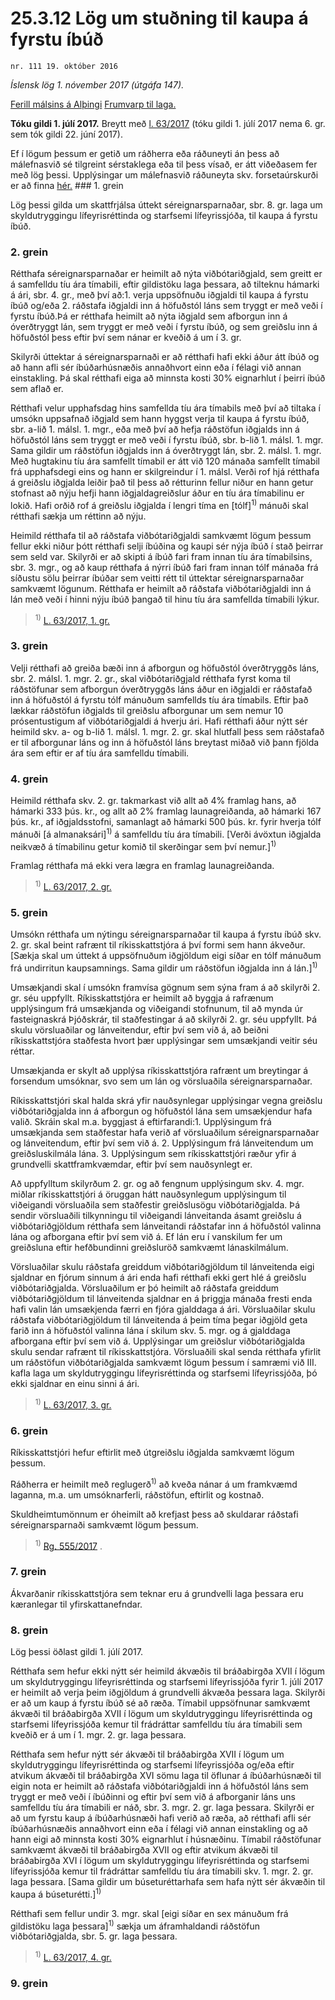# 25.3.12 Lög um stuðning til kaupa á fyrstu íbúð

`nr. 111 19. október 2016`

_Íslensk lög 1. nóvember 2017 (útgáfa 147)._

[Ferill málsins á Alþingi](https://www.althingi.is/thingstorf/thingmalalistar-eftir-thingum/ferill/?ltg=145&mnr=818)
[Frumvarp til laga.](https://www.althingi.is/altext/145/s/1538.html)

**Tóku gildi 1. júlí 2017.**
Breytt með
[l. 63/2017](https://althingi.is/altext/stjt/2017.063.html) (tóku gildi 1. júlí 2017 nema 6. gr. sem tók gildi 22. júní 2017).

Ef í lögum þessum er getið um ráðherra eða ráðuneyti án þess að málefnasvið sé tilgreint sérstaklega eða til þess vísað, er átt viðeðasem fer með lög þessi. Upplýsingar um málefnasvið ráðuneyta skv. forsetaúrskurði er að finna [hér.](2017015.md) ### 1. grein



Lög þessi gilda um skattfrjálsa úttekt séreignarsparnaðar, sbr. 8. gr. laga um skyldutryggingu lífeyrisréttinda og starfsemi lífeyrissjóða, til kaupa á fyrstu íbúð.

### 2. grein



Rétthafa séreignarsparnaðar er heimilt að nýta viðbótariðgjald, sem greitt er á samfelldu tíu ára tímabili, eftir gildistöku laga þessara, að tilteknu hámarki á ári, sbr. 4. gr., með því að:1. verja uppsöfnuðu iðgjaldi til kaupa á fyrstu íbúð og/eða
2. ráðstafa iðgjaldi inn á höfuðstól láns sem tryggt er með veði í fyrstu íbúð.Þá er rétthafa heimilt að nýta iðgjald sem afborgun inn á óverðtryggt lán, sem tryggt er með veði í fyrstu íbúð, og sem greiðslu inn á höfuðstól þess eftir því sem nánar er kveðið á um í 3. gr.

Skilyrði úttektar á séreignarsparnaði er að rétthafi hafi ekki áður átt íbúð og að hann afli sér íbúðarhúsnæðis annaðhvort einn eða í félagi við annan einstakling. Þá skal rétthafi eiga að minnsta kosti 30% eignarhlut í þeirri íbúð sem aflað er.

Rétthafi velur upphafsdag hins samfellda tíu ára tímabils með því að tiltaka í umsókn uppsafnað iðgjald sem hann hyggst verja til kaupa á fyrstu íbúð, sbr. a-lið 1. málsl. 1. mgr., eða með því að hefja ráðstöfun iðgjalds inn á höfuðstól láns sem tryggt er með veði í fyrstu íbúð, sbr. b-lið 1. málsl. 1. mgr. Sama gildir um ráðstöfun iðgjalds inn á óverðtryggt lán, sbr. 2. málsl. 1. mgr. Með hugtakinu tíu ára samfellt tímabil er átt við 120 mánaða samfellt tímabil frá upphafsdegi eins og hann er skilgreindur í 1. málsl. Verði rof hjá rétthafa á greiðslu iðgjalda leiðir það til þess að rétturinn fellur niður en hann getur stofnast að nýju hefji hann iðgjaldagreiðslur áður en tíu ára tímabilinu er lokið. Hafi orðið rof á greiðslu iðgjalda í lengri tíma en [tólf]<sup>1)</sup> mánuði skal rétthafi sækja um réttinn að nýju.

Heimild rétthafa til að ráðstafa viðbótariðgjaldi samkvæmt lögum þessum fellur ekki niður þótt rétthafi selji íbúðina og kaupi sér nýja íbúð í stað þeirrar sem seld var. Skilyrði er að skipti á íbúð fari fram innan tíu ára tímabilsins, sbr. 3. mgr., og að kaup rétthafa á nýrri íbúð fari fram innan tólf mánaða frá síðustu sölu þeirrar íbúðar sem veitti rétt til úttektar séreignarsparnaðar samkvæmt lögunum. Rétthafa er heimilt að ráðstafa viðbótariðgjaldi inn á lán með veði í hinni nýju íbúð þangað til hinu tíu ára samfellda tímabili lýkur.

> <sup>1)</sup> [L. 63/2017, 1. gr.](https://althingi.is/altext/stjt/2017.063.html)

### 3. grein



Velji rétthafi að greiða bæði inn á afborgun og höfuðstól óverðtryggðs láns, sbr. 2. málsl. 1. mgr. 2. gr., skal viðbótariðgjald rétthafa fyrst koma til ráðstöfunar sem afborgun óverðtryggðs láns áður en iðgjaldi er ráðstafað inn á höfuðstól á fyrstu tólf mánuðum samfellds tíu ára tímabils. Eftir það lækkar ráðstöfun iðgjalds til greiðslu afborgunar um sem nemur 10 prósentustigum af viðbótariðgjaldi á hverju ári. Hafi rétthafi áður nýtt sér heimild skv. a- og b-lið 1. málsl. 1. mgr. 2. gr. skal hlutfall þess sem ráðstafað er til afborgunar láns og inn á höfuðstól láns breytast miðað við þann fjölda ára sem eftir er af tíu ára samfelldu tímabili.

### 4. grein



Heimild rétthafa skv. 2. gr. takmarkast við allt að 4% framlag hans, að hámarki 333 þús. kr., og allt að 2% framlag launagreiðanda, að hámarki 167 þús. kr., af iðgjaldsstofni, samanlagt að hámarki 500 þús. kr. fyrir hverja tólf mánuði [á almanaksári]<sup>1)</sup> á samfelldu tíu ára tímabili. [Verði ávöxtun iðgjalda neikvæð á tímabilinu getur komið til skerðingar sem því nemur.]<sup>1)</sup> 

Framlag rétthafa má ekki vera lægra en framlag launagreiðanda.

> <sup>1)</sup> [L. 63/2017, 2. gr.](https://althingi.is/altext/stjt/2017.063.html)

### 5. grein



Umsókn rétthafa um nýtingu séreignarsparnaðar til kaupa á fyrstu íbúð skv. 2. gr. skal beint rafrænt til ríkisskattstjóra á því formi sem hann ákveður. [Sækja skal um úttekt á uppsöfnuðum iðgjöldum eigi síðar en tólf mánuðum frá undirritun kaupsamnings. Sama gildir um ráðstöfun iðgjalda inn á lán.]<sup>1)</sup> 

Umsækjandi skal í umsókn framvísa gögnum sem sýna fram á að skilyrði 2. gr. séu uppfyllt. Ríkisskattstjóra er heimilt að byggja á rafrænum upplýsingum frá umsækjanda og viðeigandi stofnunum, til að mynda úr fasteignaskrá Þjóðskrár, til staðfestingar á að skilyrði 2. gr. séu uppfyllt. Þá skulu vörsluaðilar og lánveitendur, eftir því sem við á, að beiðni ríkisskattstjóra staðfesta hvort þær upplýsingar sem umsækjandi veitir séu réttar.

Umsækjanda er skylt að upplýsa ríkisskattstjóra rafrænt um breytingar á forsendum umsóknar, svo sem um lán og vörsluaðila séreignarsparnaðar.

Ríkisskattstjóri skal halda skrá yfir nauðsynlegar upplýsingar vegna greiðslu viðbótariðgjalda inn á afborgun og höfuðstól lána sem umsækjendur hafa valið. Skráin skal m.a. byggjast á eftirfarandi:1. Upplýsingum frá umsækjanda sem staðfestar hafa verið af vörsluaðilum séreignarsparnaðar og lánveitendum, eftir því sem við á.
2. Upplýsingum frá lánveitendum um greiðsluskilmála lána.
3. Upplýsingum sem ríkisskattstjóri ræður yfir á grundvelli skattframkvæmdar, eftir því sem nauðsynlegt er.

Að uppfylltum skilyrðum 2. gr. og að fengnum upplýsingum skv. 4. mgr. miðlar ríkisskattstjóri á öruggan hátt nauðsynlegum upplýsingum til viðeigandi vörsluaðila sem staðfestir greiðslusögu viðbótariðgjalda. Þá sendir vörsluaðili tilkynningu til viðeigandi lánveitanda ásamt greiðslu á viðbótariðgjöldum rétthafa sem lánveitandi ráðstafar inn á höfuðstól valinna lána og afborgana eftir því sem við á. Ef lán eru í vanskilum fer um greiðsluna eftir hefðbundinni greiðsluröð samkvæmt lánaskilmálum.

Vörsluaðilar skulu ráðstafa greiddum viðbótariðgjöldum til lánveitenda eigi sjaldnar en fjórum sinnum á ári enda hafi rétthafi ekki gert hlé á greiðslu viðbótariðgjalda. Vörsluaðilum er þó heimilt að ráðstafa greiddum viðbótariðgjöldum til lánveitenda sjaldnar en á þriggja mánaða fresti enda hafi valin lán umsækjenda færri en fjóra gjalddaga á ári. Vörsluaðilar skulu ráðstafa viðbótariðgjöldum til lánveitenda á þeim tíma þegar iðgjöld geta farið inn á höfuðstól valinna lána í skilum skv. 5. mgr. og á gjalddaga afborgana eftir því sem við á. Upplýsingar um greiðslur viðbótariðgjalda skulu sendar rafrænt til ríkisskattstjóra. Vörsluaðili skal senda rétthafa yfirlit um ráðstöfun viðbótariðgjalda samkvæmt lögum þessum í samræmi við III. kafla laga um skyldutryggingu lífeyrisréttinda og starfsemi lífeyrissjóða, þó ekki sjaldnar en einu sinni á ári.

> <sup>1)</sup> [L. 63/2017, 3. gr.](https://althingi.is/altext/stjt/2017.063.html)

### 6. grein



Ríkisskattstjóri hefur eftirlit með útgreiðslu iðgjalda samkvæmt lögum þessum.

Ráðherra er heimilt með reglugerð<sup>1)</sup> að kveða nánar á um framkvæmd laganna, m.a. um umsóknarferli, ráðstöfun, eftirlit og kostnað.

Skuldheimtumönnum er óheimilt að krefjast þess að skuldarar ráðstafi séreignarsparnaði samkvæmt lögum þessum.

> <sup>1)</sup> [Rg. 555/2017](https://www.reglugerd.is/reglugerdir/allar/nr/555-2017) .



### 7. grein



Ákvarðanir ríkisskattstjóra sem teknar eru á grundvelli laga þessara eru kæranlegar til yfirskattanefndar.

### 8. grein



Lög þessi öðlast gildi 1. júlí 2017.

Rétthafa sem hefur ekki nýtt sér heimild ákvæðis til bráðabirgða XVII í lögum um skyldutryggingu lífeyrisréttinda og starfsemi lífeyrissjóða fyrir 1. júlí 2017 er heimilt að verja þeim iðgjöldum á grundvelli ákvæða þessara laga. Skilyrði er að um kaup á fyrstu íbúð sé að ræða. Tímabil uppsöfnunar samkvæmt ákvæði til bráðabirgða XVII í lögum um skyldutryggingu lífeyrisréttinda og starfsemi lífeyrissjóða kemur til frádráttar samfelldu tíu ára tímabili sem kveðið er á um í 1. mgr. 2. gr. laga þessara.

Rétthafa sem hefur nýtt sér ákvæði til bráðabirgða XVII í lögum um skyldutryggingu lífeyrisréttinda og starfsemi lífeyrissjóða og/eða eftir atvikum ákvæði til bráðabirgða XVI sömu laga til öflunar á íbúðarhúsnæði til eigin nota er heimilt að ráðstafa viðbótariðgjaldi inn á höfuðstól láns sem tryggt er með veði í íbúðinni og eftir því sem við á afborganir láns uns samfelldu tíu ára tímabili er náð, sbr. 3. mgr. 2. gr. laga þessara. Skilyrði er að um fyrstu kaup á íbúðarhúsnæði hafi verið að ræða, að rétthafi afli sér íbúðarhúsnæðis annaðhvort einn eða í félagi við annan einstakling og að hann eigi að minnsta kosti 30% eignarhlut í húsnæðinu. Tímabil ráðstöfunar samkvæmt ákvæði til bráðabirgða XVII og eftir atvikum ákvæði til bráðabirgða XVI í lögum um skyldutryggingu lífeyrisréttinda og starfsemi lífeyrissjóða kemur til frádráttar samfelldu tíu ára tímabili skv. 1. mgr. 2. gr. laga þessara. [Sama gildir um búseturéttarhafa sem hafa nýtt sér ákvæðin til kaupa á búseturétti.]<sup>1)</sup> 

Rétthafi sem fellur undir 3. mgr. skal [eigi síðar en sex mánuðum frá gildistöku laga þessara]<sup>1)</sup> sækja um áframhaldandi ráðstöfun viðbótariðgjalda, sbr. 5. gr. laga þessara.

> <sup>1)</sup> [L. 63/2017, 4. gr.](https://althingi.is/altext/stjt/2017.063.html)

### 9. grein



